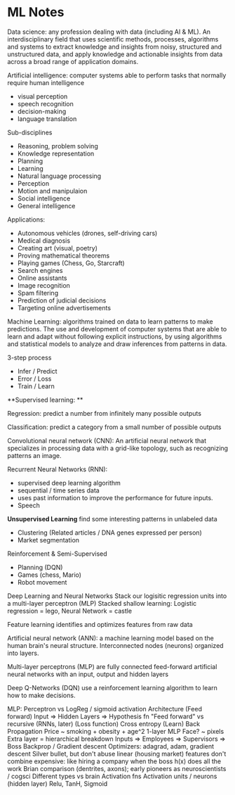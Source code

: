 # ML Notes

Data science: any profession dealing with data (including AI & ML). An interdisciplinary field that uses scientific methods, processes, algorithms and systems to extract knowledge and insights from noisy, structured and unstructured data, and apply knowledge and actionable insights from data across a broad range of application domains.

Artificial intelligence: computer systems able to perform tasks that normally require human intelligence
  - visual perception
  - speech recognition
  - decision-making
  - language translation

Sub-disciplines
  - Reasoning, problem solving
  - Knowledge representation
  - Planning
  - Learning
  - Natural language processing
  - Perception
  - Motion and manipulaion
  - Social intelligence
  - General intelligence

Applications:
  - Autonomous vehicles (drones, self-driving cars)
  - Medical diagnosis
  - Creating art (visual, poetry)
  - Proving mathematical theorems
  - Playing games (Chess, Go, Starcraft)
  - Search engines
  - Online assistants
  - Image recognition
  - Spam filtering
  - Prediction of judicial decisions
  - Targeting online advertisements

Machine Learning: algorithms trained on data to learn patterns to make predictions. The use and development of computer systems that are able to learn and adapt without following explicit instructions, by using algorithms and statistical models to analyze and draw inferences from patterns in data.

3-step process
  - Infer / Predict
  - Error / Loss
  - Train / Learn

**Supervised learning: **

Regression: predict a number from infinitely many possible outputs

Classification: predict a category from a small number of possible outputs

Convolutional neural network (CNN): An artificial neural network that specializes in processing data with a grid-like topology, such as recognizing patterns an image. 

Recurrent Neural Networks (RNN):
  - supervised deep learning algorithm
  - sequential / time series data
  - uses past information to improve the performance for future inputs.
  - Speech 

**Unsupervised Learning** find some interesting patterns in unlabeled data
  - Clustering (Related articles / DNA genes expressed per person)
  - Market segmentation

Reinforcement & Semi-Supervised
  - Planning (DQN)
  - Games (chess, Mario)
  - Robot movement

Deep Learning and Neural Networks
Stack our logisitic regression units into a multi-layer perceptron (MLP)
Stacked shallow learning: Logistic regression = lego, Neural Network = castle

Feature learning identifies and optimizes features from raw data

Artificial neural network (ANN): a machine learning model based on the human brain's neural structure. Interconnected nodes (neurons) organized into layers.

Multi-layer perceptrons (MLP) are fully connected feed-forward artificial neural networks with an input, output and hidden layers




Deep Q-Networks (DQN) use a reinforcement learning algorithm to learn how to make decisions.



MLP: Perceptron vs LogReg / sigmoid activation
Architecture
(Feed forward) Input => Hidden Layers => Hypothesis fn
"Feed forward" vs recursive (RNNs, later)
(Loss function) Cross entropy
(Learn) Back Propagation
Price ~ smoking + obesity + age^2
1-layer MLP
Face? ~ pixels
Extra layer = hierarchical breakdown
Inputs => Employees => Supervisors => Boss
Backprop / Gradient descent
Optimizers: adagrad, adam, gradient descent
Silver bullet, but don't abuse
linear (housing market)
features don't combine
expensive: like hiring a company when the boss h(x) does all the work
Brian comparison (dentrites, axons); early pioneers as neuroscientists / cogsci
Different types
vs brain
Activation fns
Activation units / neurons (hidden layer)
Relu, TanH, Sigmoid
